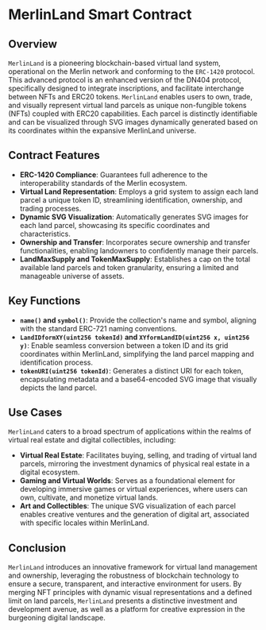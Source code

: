 
# MerlinLand Smart Contract

## Overview

`MerlinLand` is a pioneering blockchain-based virtual land system, operational on the Merlin network and conforming to the `ERC-1420` protocol. This advanced protocol is an enhanced version of the DN404 protocol, specifically designed to integrate inscriptions, and facilitate interchange between NFTs and ERC20 tokens. `MerlinLand` enables users to own, trade, and visually represent virtual land parcels as unique non-fungible tokens (NFTs) coupled with ERC20 capabilities. Each parcel is distinctly identifiable and can be visualized through SVG images dynamically generated based on its coordinates within the expansive MerlinLand universe.

## Contract Features

- **ERC-1420 Compliance**: Guarantees full adherence to the interoperability standards of the Merlin ecosystem.
- **Virtual Land Representation**: Employs a grid system to assign each land parcel a unique token ID, streamlining identification, ownership, and trading processes.
- **Dynamic SVG Visualization**: Automatically generates SVG images for each land parcel, showcasing its specific coordinates and characteristics.
- **Ownership and Transfer**: Incorporates secure ownership and transfer functionalities, enabling landowners to confidently manage their parcels.
- **LandMaxSupply and TokenMaxSupply**: Establishes a cap on the total available land parcels and token granularity, ensuring a limited and manageable universe of assets.

## Key Functions

- **`name()` and `symbol()`**: Provide the collection's name and symbol, aligning with the standard ERC-721 naming conventions.
- **`LandIDformXY(uint256 tokenId)` and `XYformLandID(uint256 x, uint256 y)`**: Enable seamless conversion between a token ID and its grid coordinates within MerlinLand, simplifying the land parcel mapping and identification process.
- **`tokenURI(uint256 tokenId)`**: Generates a distinct URI for each token, encapsulating metadata and a base64-encoded SVG image that visually depicts the land parcel.

## Use Cases

`MerlinLand` caters to a broad spectrum of applications within the realms of virtual real estate and digital collectibles, including:

- **Virtual Real Estate**: Facilitates buying, selling, and trading of virtual land parcels, mirroring the investment dynamics of physical real estate in a digital ecosystem.
- **Gaming and Virtual Worlds**: Serves as a foundational element for developing immersive games or virtual experiences, where users can own, cultivate, and monetize virtual lands.
- **Art and Collectibles**: The unique SVG visualization of each parcel enables creative ventures and the generation of digital art, associated with specific locales within MerlinLand.

## Conclusion

`MerlinLand` introduces an innovative framework for virtual land management and ownership, leveraging the robustness of blockchain technology to ensure a secure, transparent, and interactive environment for users. By merging NFT principles with dynamic visual representations and a defined limit on land parcels, `MerlinLand` presents a distinctive investment and development avenue, as well as a platform for creative expression in the burgeoning digital landscape.

